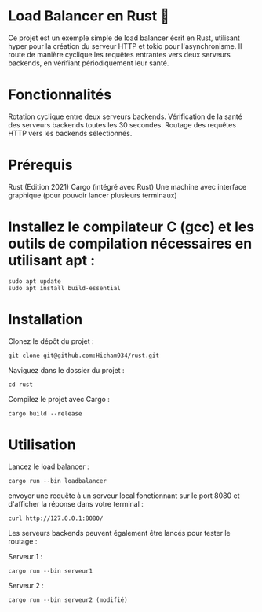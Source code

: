 # Load Balancer en Rust 🦀

Ce projet est un exemple simple de load balancer écrit en Rust, utilisant hyper pour la création du serveur HTTP et tokio pour l'asynchronisme. Il route de manière cyclique les requêtes entrantes vers deux serveurs backends, en vérifiant périodiquement leur santé.

# Fonctionnalités
Rotation cyclique entre deux serveurs backends.
Vérification de la santé des serveurs backends toutes les 30 secondes.
Routage des requêtes HTTP vers les backends sélectionnés.

# Prérequis
Rust (Edition 2021)
Cargo (intégré avec Rust)
Une machine avec interface graphique (pour pouvoir lancer plusieurs terminaux) 

# Installez le compilateur C (gcc) et les outils de compilation nécessaires en utilisant apt :
```
sudo apt update
sudo apt install build-essential
```


# Installation
Clonez le dépôt du projet :
```
git clone git@github.com:Hicham934/rust.git
```
Naviguez dans le dossier du projet :
```
cd rust
```

Compilez le projet avec Cargo :
```
cargo build --release
```

# Utilisation
Lancez le load balancer :
```
cargo run --bin loadbalancer
```

envoyer une requête à un serveur local fonctionnant sur le port 8080 et d'afficher la réponse dans votre terminal : 
```
curl http://127.0.0.1:8080/
```
Les serveurs backends peuvent également être lancés pour tester le routage :

Serveur 1 :
```
cargo run --bin serveur1
```

Serveur 2 :
```
cargo run --bin serveur2 (modifié)
```



